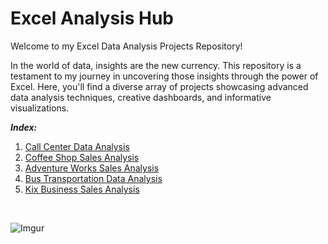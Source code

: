 # Excel Analysis Hub

Welcome to my Excel Data Analysis Projects Repository!

In the world of data, insights are the new currency. This repository is a testament to my journey in uncovering those insights through the power of Excel. Here, you'll find a diverse array of projects showcasing advanced data analysis techniques, creative dashboards, and informative visualizations.

***Index:***
1. [Call Center Data Analysis](https://github.com/sowrami2/Call-Center-Data-Analysis/blob/main/README.md)
2. [Coffee Shop Sales Analysis](https://github.com/sowrami2/Coffee-Shop-Sales-Analysis/blob/main/README.md)
3. [Adventure Works Sales Analysis](https://github.com/sowrami2/Adventure-Works-Sales-Analysis/blob/main/README.md)
4. [Bus Transportation Data Analysis](https://github.com/sowrami2/Bus-Transportation-Data-Analysis/blob/main/README.md)
5. [Kix Business Sales Analysis](https://github.com/sowrami2/Kix-Business-Sales-Analysis/blob/main/README.md)

<br>

![Imgur](https://i.imgur.com/ZcqnF8W.gif)
